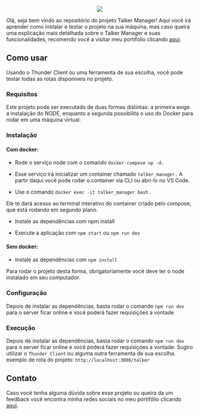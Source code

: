 <p align="center">
  <img src="https://user-images.githubusercontent.com/94487469/232813626-55641600-f069-4159-8585-31cdf73710d0.png">
</p>


Olá, seja bem vindo ao repositório do projeto Talker Manager! Aqui você irá aprender como instalar e testar o projeto na sua máquina, mas caso queira uma explicação mais detalhada sobre o Talker Manager e suas funcionalidades, recomendo você a visitar meu portifólio clicando [aqui](https://felupee.github.io/back-end/projetos/talker-manager/talker-manager.html).

## Como usar

Usando o Thunder Client ou uma ferramenta de sua escolha, você pode testar todas as rotas disponíveis no projeto.

### Requisitos

Este projeto pode ser executado de duas formas distintas: a primeira exige a instalação do NODE, enquanto a segunda possibilita o uso do Docker para rodar em uma máquina virtual.

### Instalação
#### Com docker:

- Rode o serviço node com o comando `docker-compose up -d.`

- Esse serviço irá inicializar um container chamado `talker_manager.`
A partir daqui você pode rodar o container via CLI ou abri-lo no VS Code.
- Use o comando `docker exec -it talker_manager bash.`

Ele te dará acesso ao terminal interativo do container criado pelo compose, que está rodando em segundo plano.
- Instale as dependências com npm install

- Execute a aplicação com `npm start` ou `npm run dev`

#### Sem docker:

- Instale as dependências com `npm install`

Para rodar o projeto desta forma, obrigatoriamente você deve ter o node instalado em seu computador.

### Configuração

Depois de instalar as dependências, basta rodar o comando `npm run dev` para o server ficar online e você poderá fazer requisições a vontade

### Execução

Depois de instalar as dependências, basta rodar o comando `npm run dev` para o server ficar online e você poderá fazer requisições a vontade. Sugiro utilizar o `Thunder Client` ou alguma outra ferramenta de sua escolha. 
exemplo de rota do projeto: `http://localhost:3000/talker`

## Contato

Caso você tenha alguma dúvida sobre esse projeto ou queira da um feedback você encontra minha redes sociais no meu portifólio clicando [aqui](https://felupee.github.io/#contact).
